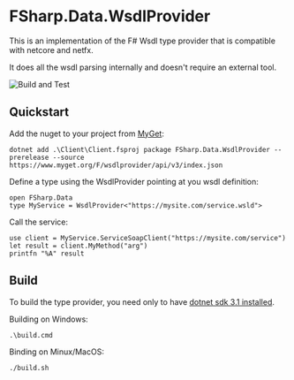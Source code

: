 # FSharp.Data.WsdlProvider

This is an implementation of the F# Wsdl type provider that is compatible with netcore and netfx.

It does all the wsdl parsing internally and doesn't require an external tool.

![Build and Test](https://github.com/thinkbeforecoding/FSharp.Data.WsdlProvider/workflows/Build%20and%20Test/badge.svg)

## Quickstart

Add the nuget to your project from [MyGet](https://www.myget.org/feed/wsdlprovider/package/nuget/FSharp.Data.WsdlProvider):

    dotnet add .\Client\Client.fsproj package FSharp.Data.WsdlProvider --prerelease --source https://www.myget.org/F/wsdlprovider/api/v3/index.json

Define a type using the WsdlProvider pointing at you wsdl definition:

    open FSharp.Data
    type MyService = WsdlProvider<"https://mysite.com/service.wsld">

Call the service:

    use client = MyService.ServiceSoapClient("https://mysite.com/service")
    let result = client.MyMethod("arg")
    printfn "%A" result

## Build

To build the type provider, you need only to have [dotnet sdk 3.1 installed](https://dotnet.microsoft.com/download).

Building on Windows:

    .\build.cmd

Binding on Minux/MacOS:
    
    ./build.sh



